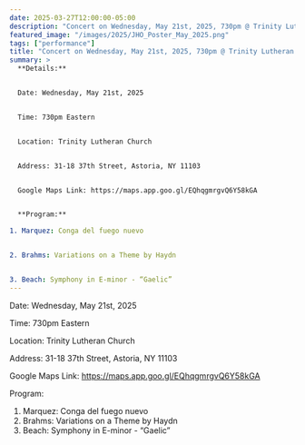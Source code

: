 ```yaml
---
date: 2025-03-27T12:00:00-05:00
description: "Concert on Wednesday, May 21st, 2025, 730pm @ Trinity Lutheran Church in Astoria"
featured_image: "/images/2025/JHO_Poster_May_2025.png"
tags: ["performance"]
title: "Concert on Wednesday, May 21st, 2025, 730pm @ Trinity Lutheran Church in Astoria"
summary: >
  **Details:**


  Date: Wednesday, May 21st, 2025


  Time: 730pm Eastern


  Location: Trinity Lutheran Church


  Address: 31-18 37th Street, Astoria, NY 11103


  Google Maps Link: https://maps.app.goo.gl/EQhqgmrgvQ6Y58kGA


  **Program:**

1. Marquez: Conga del fuego nuevo


2. Brahms: Variations on a Theme by Haydn


3. Beach: Symphony in E-minor - “Gaelic”
---
```


Date: Wednesday, May 21st, 2025

Time: 730pm Eastern

Location: Trinity Lutheran Church

Address: 31-18 37th Street, Astoria, NY 11103

Google Maps Link: https://maps.app.goo.gl/EQhqgmrgvQ6Y58kGA

Program:

1. Marquez: Conga del fuego nuevo
2. Brahms: Variations on a Theme by Haydn
3. Beach: Symphony in E-minor - “Gaelic”
